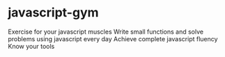 # javascript-gym
Exercise for your javascript muscles
Write small functions and solve problems using javascript every day
Achieve complete javascript fluency
Know your tools
